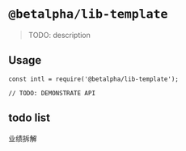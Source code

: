 # `@betalpha/lib-template`

> TODO: description

## Usage

```
const intl = require('@betalpha/lib-template');

// TODO: DEMONSTRATE API
```


## todo list
业绩拆解